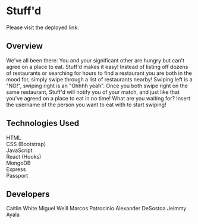 # Stuff'd  
Please visit the deployed link:   
## Overview
We've all been there: You and your significant other are hungry but can't agree on a place to eat. 
Stuff'd makes it easy! Instead of listing off dozens of restaurants or searching for hours to find 
a restaurant you are both in the mood for, simply swipe through a list of restaurants nearby! Swiping 
left is a "NO!", swiping right is an "Ohhhh yeah". Once you both swipe right on the same restaurant, 
Stuff'd will notify you of your match, and just like that you've agreed on a place to eat in no time!
What are you waiting for? Insert the username of the person you want to eat with to start swiping!  

## Technologies Used  
HTML  
CSS (Bootstrap)  
JavaScript  
React (Hooks)  
MongoDB  
Express  
Passport 

## Developers  
Caitlin White
Miguel Weill
Marcos Patrocinio
Alexander DeSostoa
Jeimmy Ayala




